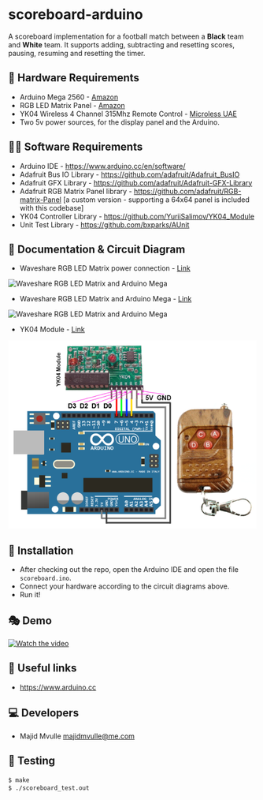# scoreboard-arduino

A scoreboard implementation for a football match between a **Black** team and **White** team. It supports adding, subtracting and resetting scores, pausing, resuming and resetting the timer.


## 🧰 Hardware Requirements

* Arduino Mega 2560 - [Amazon](https://amzn.eu/d/4R7KL9b)
* RGB LED Matrix Panel - [Amazon](https://amzn.eu/d/gCOoe4x)
* YK04 Wireless 4 Channel 315Mhz Remote Control - [Microless UAE](https://uae.microless.com/product/generic-wireless-4-channel-315mhz-remote-control-kits-receiver-module-for-arduino-4-channel-315mhz/)
* Two 5v power sources, for the display panel and the Arduino.

## 🧑‍💻 Software Requirements
* Arduino IDE - https://www.arduino.cc/en/software/
* Adafruit Bus IO Library - https://github.com/adafruit/Adafruit_BusIO
* Adafruit GFX Library - https://github.com/adafruit/Adafruit-GFX-Library
* Adafruit RGB Matrix Panel library - https://github.com/adafruit/RGB-matrix-Panel [a custom version - supporting a 64x64 panel is included with this codebase]
* YK04 Controller Library - https://github.com/YuriiSalimov/YK04_Module
* Unit Test Library - https://github.com/bxparks/AUnit


## 📄 Documentation & Circuit Diagram
- Waveshare RGB LED Matrix power connection - [Link](https://learn.adafruit.com/32x16-32x32-rgb-led-matrix/powering)

<img alt="Waveshare RGB LED Matrix and Arduino Mega" src="https://cdn-learn.adafruit.com/assets/assets/000/002/941/original/led_matrix_power-cable.jpg"/>

- Waveshare RGB LED Matrix and Arduino Mega - [Link](https://www.waveshare.com/wiki/RGB-Matrix-P3-64x64#Hardware_Connection)

<img alt="Waveshare RGB LED Matrix and Arduino Mega" src="https://www.waveshare.com/w/upload/4/41/Arduino-Mega-hw-connect-RGB-Matrix02.jpg"/>


- YK04 Module - [Link](https://github.com/YuriiSalimov/YK04_Module)

<img alt="YK04 Module" src="https://github.com/YuriiSalimov/YK04_Module/blob/master/CircuitDiagram.png"/>



## 🔧 Installation
- After checking out the repo, open the Arduino IDE and open the file `scoreboard.ino`.
- Connect your hardware according to the circuit diagrams above.
- Run it!


## 🎭 Demo


[![Watch the video](demo.png)](https://www.youtube.com/shorts/wUx_zdTx2Pw)


## 🔗 Useful links

- https://www.arduino.cc


## 💻 Developers

- Majid Mvulle <majidmvulle@me.com>


## 🧪 Testing <a name="testing"></a>

```shell
$ make
$ ./scoreboard_test.out
```
